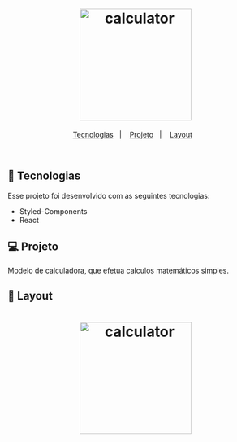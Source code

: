 <h1 align="center">
  <img alt="calculator" title="Whack-a-mole" src="https://imgur.com/SztxWTI.png" width="220px" />
</h1>

<p align="center">
  <a href="#-tecnologias">Tecnologias</a>&nbsp;&nbsp;&nbsp;|&nbsp;&nbsp;&nbsp;
  <a href="#-projeto">Projeto</a>&nbsp;&nbsp;&nbsp;|&nbsp;&nbsp;&nbsp;
  <a href="#-layout">Layout</a>&nbsp;&nbsp;&nbsp;
</p>

<br>


## 🚀 Tecnologias

Esse projeto foi desenvolvido com as seguintes tecnologias:


- Styled-Components
- React


## 💻 Projeto

Modelo de calculadora, que efetua calculos matemáticos simples.


## 🔖 Layout
<h1 align="center">
  <img alt="calculator" title="Whack-a-mole" src="https://imgur.com/nxccEvD.png" width="220px" />
</h1>
